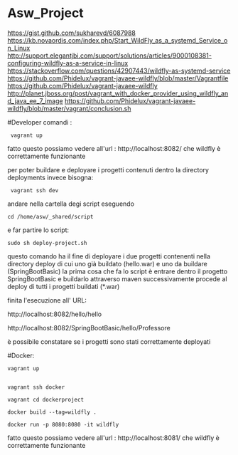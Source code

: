 # Asw_Project


https://gist.github.com/sukharevd/6087988
https://kb.novaordis.com/index.php/Start_WildFly_as_a_systemd_Service_on_Linux
http://support.elegantjbi.com/support/solutions/articles/9000108381-configuring-wildfly-as-a-service-in-linux
https://stackoverflow.com/questions/42907443/wildfly-as-systemd-service
https://github.com/Phidelux/vagrant-javaee-wildfly/blob/master/Vagrantfile
https://github.com/Phidelux/vagrant-javaee-wildfly
http://planet.jboss.org/post/vagrant_with_docker_provider_using_wildfly_and_java_ee_7_image
https://github.com/Phidelux/vagrant-javaee-wildfly/blob/master/vagrant/conclusion.sh



#Developer
comandi :
<pre><code> vagrant up 
</code></pre>

fatto questo possiamo vedere all'url :
http://localhost:8082/
che wildfly è correttamente funzionante

per poter buildare e deployare i progetti contenuti dentro la directory deployments invece bisogna:

<pre><code> vagrant ssh dev 
</code></pre>

andare nella cartella degi script eseguendo
<pre><code>cd /home/asw/_shared/script
</code></pre> e far partire lo script:

<pre><code>sudo sh deploy-project.sh
</code></pre>
questo comando ha il fine di deployare i due progetti contenenti nella directory deploy di cui uno già buildato (hello.war) e uno da buildare (SpringBootBasic) 
la prima cosa che fa lo script è entrare dentro il progetto SpringBootBasic e buildarlo attraverso maven 
successivamente procede al deploy di tutti i progetti buildati (*.war)

finita l'esecuzione all' URL:

http://localhost:8082/hello/hello

http://localhost:8082/SpringBootBasic/hello/Professore

è possibile constatare se i progetti sono stati correttamente deployati

#Docker:

<pre><code>vagrant up 

</code></pre>

<pre><code>vagrant ssh docker
</code></pre>

<pre><code>vagrant cd dockerproject
</code></pre>

<pre><code>docker build --tag=wildfly .
</code></pre>

<pre><code>docker run -p 8080:8080 -it wildfly
</code></pre>


fatto questo possiamo vedere all'url : 
http://localhost:8081/
che wildfly è correttamente funzionante
